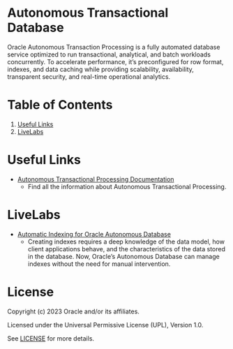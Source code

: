 # Autonomous Transactional Database
 
Oracle Autonomous Transaction Processing is a fully automated database service optimized to run transactional, analytical, and batch workloads concurrently. To accelerate performance, it’s preconfigured for row format, indexes, and data caching while providing scalability, availability, transparent security, and real-time operational analytics.
 
# Table of Contents
 
1. [Useful Links](#useful-links)
2. [LiveLabs](#livelabs)
 
# Useful Links
 
- [Autonomous Transactional Processing Documentation](https://docs.oracle.com/en/cloud/paas/autonomous-database/serverless/adbsb/appendix-autonomous-database-atp-and-ajd-workloads.html#GUID-DEE78C94-E80F-4DF0-B19A-D051E381743D)
    - Find all the information about Autonomous Transactional Processing.

# LiveLabs
 
- [Automatic Indexing for Oracle Autonomous Database](https://apexapps.oracle.com/pls/apex/f?p=133:180:109524315536663::::wid:3328)
    - Creating indexes requires a deep knowledge of the data model, how client applications behave, and the characteristics of the data stored in the database. Now, Oracle’s Autonomous Database can manage indexes without the need for manual intervention.

    
 
# License
 
Copyright (c) 2023 Oracle and/or its affiliates.
 
Licensed under the Universal Permissive License (UPL), Version 1.0.
 
See [LICENSE](https://github.com/oracle-devrel/technology-engineering/blob/main/LICENSE) for more details.